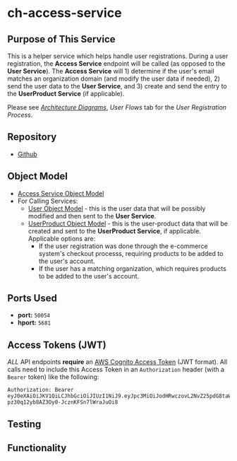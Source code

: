 # ch-access-service

## Purpose of This Service

This is a helper service which helps handle user registrations. During a user registration, the **Access Service** endpoint will be called (as opposed to the **User Service**). The **Access Service** will 1) determine if the user's email matches an organization domain (and modify the user data if needed), 2) send the user data to the **User Service**, and 3) create and send the entry to the **UserProduct Service** (if applicable).

Please see [_Architecture Diagrams_](https://drive.google.com/file/d/1cyy6wLrcHLeN8LrffshQYgKdVKkuexhJ/view?usp=sharing), _User Flows_ tab for the _User Registration Process_.

## Repository
* [Github](https://github.com/stdev/ch-access-service)

## Object Model
* [Access Service Object Model](ObjectModels/Access.md)
* For Calling Services:
	* [User Object Model](ObjectModels/User.md) - this is the user data that will be possibly modified and then sent to the **User Service**.
	* [UserProduct Object Model](ObjectModels/UserProduct.md) - this is the user-product data that will be created and sent to the **UserProduct Service**, if applicable. Applicable options are:
		* If the user registration was done through the e-commerce system's checkout processs, requiring products to be added to the user's account.
		* If the user has a matching organization, which requires products to be added to the user's account.

## Ports Used
- **port:** `50054`
- **hport:** `5681`

## Access Tokens (JWT)

_ALL_ API endpoints **require** an [AWS Cognito Access Token](https://docs.aws.amazon.com/cognito/latest/developerguide/amazon-cognito-user-pools-using-tokens-with-identity-providers.html) (JWT format). All calls need to include this Access Token in an `Authorization` header (with a `Bearer` token) like the following:

```
Authorization: Bearer eyJ0eXAiOiJKV1QiLCJhbGciOiJIUzI1NiJ9.eyJpc3MiOiJodHRwczovL2NvZ25pdG8taWRwLnVzLWVhc3QtMS5hbWF6b25hd3MuY29tL3VzLWVhc3QtMV9sTGkwNHFPMDIiLCJpYXQiOjE1NjQ2OTg0MTcsImV4cCI6MTU5NjIzNDQxNywiYXVkIjoiMThsNGNhcjJzMGRwdThuYzFidXNjYnA2c2giLCJzdWIiOiJhYWFhYWFhYS1iYmJiLWNjY2MtZGRkZC1lZWVlZWVlZWVlZWUiLCJhdXRoX3RpbWUiOiIxNTY0Njk5OTMzIiwidG9rZW5fdXNlIjoiYWNjZXNzIiwidXNlcm5hbWUiOiJqb2huZG9lQGV4YW1wbGUuY29tIn0.ZafS5KN-pz30q12yb8AZ3Oy0-JcznKFSn7lWraJuOi8
```

## Testing

## Functionality